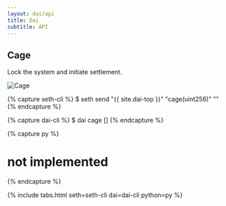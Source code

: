 ```yaml
---
layout: dai/api
title: Dai
subtitle: API
---
```


## Cage

Lock the system and initiate settlement.

![Cage](https://user-images.githubusercontent.com/5028/30519069-6c9ae656-9be1-11e7-9e3f-e75f585024f7.png)

{% capture seth-cli %}
  $ seth send "{{ site.dai-top }}" "cage(uint256)" "<final-price>"
{% endcapture %}

{% capture dai-cli %}
  $ dai cage [<final-price>]
{% endcapture %}

{% capture py %}
  # not implemented
{% endcapture %}

{% include tabs.html seth=seth-cli dai=dai-cli python=py %}
